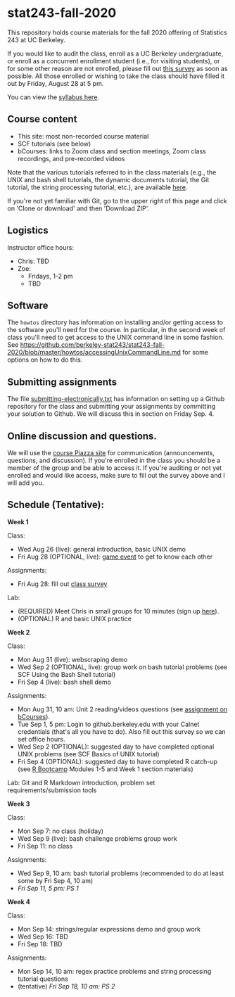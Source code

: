 # stat243-fall-2020
This repository holds course materials for the fall 2020 offering of Statistics 243 at UC Berkeley.

If you would like to audit the class, enroll as a UC Berkeley undergraduate, or enroll as a concurrent enrollment student (i.e., for visiting students), or for some other reason are not enrolled, please fill out [this survey](https://forms.gle/j5KP7TwGgHGYQZHt8) as soon as possible. All those enrolled or wishing to take the class should have filled it out by Friday, August 28 at 5 pm.

You can view the [syllabus here](https://github.com/berkeley-stat243/stat243-fall-2020/blob/master/syllabus.pdf).

## Course content

 - This site: most non-recorded course material
 - SCF tutorials (see below)
 - bCourses: links to Zoom class and section meetings, Zoom class recordings, and pre-recorded videos

Note that the various tutorials referred to in the class materials (e.g., the UNIX and bash shell tutorials, the dynamic documents tutorial, the Git tutorial, the string processing tutorial, etc.), are available [here](http://statistics.berkeley.edu/computing/training/tutorials).

If you're not yet familiar with Git, go to the upper right of this page and click on 'Clone or download' and then 'Download ZIP'.

## Logistics

Instructor office hours:

  - Chris: TBD
  - Zoe: 
     - Fridays, 1-2 pm
     - TBD

## Software

The `howtos` directory has information on installing and/or getting access to the software you'll need for the course. In particular, in the second week of class you'll need to get access to the UNIX command line in some fashion. See https://github.com/berkeley-stat243/stat243-fall-2020/blob/master/howtos/accessingUnixCommandLine.md for some options on how to do this. 

## Submitting assignments

The file [submitting-electronically.txt](./howtos/submitting-electronically.txt) has information on setting up a Github repository for the class and submitting your assignments by committing your solution to Github. We will discuss this in section on Friday Sep. 4.

## Online discussion and questions.

We will use the [course Piazza site](https://piazza.com/berkeley/fall2020/stat243) for communication (announcements, questions, and discussion). If you're enrolled in the class you should be a member of the group and be able to access it. If you're auditing or not yet enrolled and would like access, make sure to fill out the survey above and I will add you. 

## Schedule (Tentative):

**Week 1**

Class:
 - Wed Aug 26 (live): general introduction, basic UNIX demo
 - Fri Aug 28 (OPTIONAL, live): [game event](./units/class2-taboo-game.md) to get to know each other

Assignments:
 - Fri Aug 28: fill out [class survey](https://forms.gle/ZPvuDmQSw4YoRGVJ9)

Lab:
 - (REQUIRED) Meet Chris in small groups for 10 minutes (sign up [here](https://calendar.google.com/calendar/selfsched?sstoken=UU9PYnFKdFk4YUhhfGRlZmF1bHR8NDJmMzM4MDc1YjM1NjliNzNkYzExOWFhMzljZGY3ODU)).
 - (OPTIONAL) R and basic UNIX practice

**Week 2**

Class:
 - Mon Aug 31 (live): webscraping demo
 - Wed Sep 2 (OPTIONAL, live): group work on bash tutorial problems (see SCF Using the Bash Shell tutorial)
 - Fri Sep 4 (live): bash shell demo

Assignments:
 - Mon Aug 31, 10 am: Unit 2 reading/videos questions (see [assignment on bCourses](https://bcourses.berkeley.edu/courses/1497598/assignments/8151392)).
 - Tue Sep 1, 5 pm: Login to github.berkeley.edu with your Calnet credentials (that's all you have to do). Also fill out this survey so we can set office hours.
 - Wed Sep 2 (OPTIONAL): suggested day to have completed optional UNIX problems (see SCF Basics of UNIX tutorial)
 - Fri Sep 4 (OPTIONAL): suggested day to have completed R catch-up (see [R Bootcamp](https://github.com/berkeley-scf/r-bootcamp-fall-2020) Modules 1-5 and Week 1 section materials)

Lab: Git and R Markdown introduction, problem set requirements/submission tools

**Week 3**

Class:
 - Mon Sep 7: no class (holiday)
 - Wed Sep 9 (live): bash challenge problems group work
 - Fri Sep 11: no class

Assignments:
 - Wed Sep 9, 10 am: bash tutorial problems (recommended to do at least some by Fri Sep 4, 10 am)
 - *Fri Sep 11, 5 pm: PS 1*

**Week 4**

Class:
 - Mon Sep 14: strings/regular expressions demo and group work
 - Wed Sep 16: TBD
 - Fri Sep 18: TBD

Assignments:
 - Mon Sep 14, 10 am: regex practice problems and string processing tutorial questions
 - (tentative) *Fri Sep 18, 10 am: PS 2*




